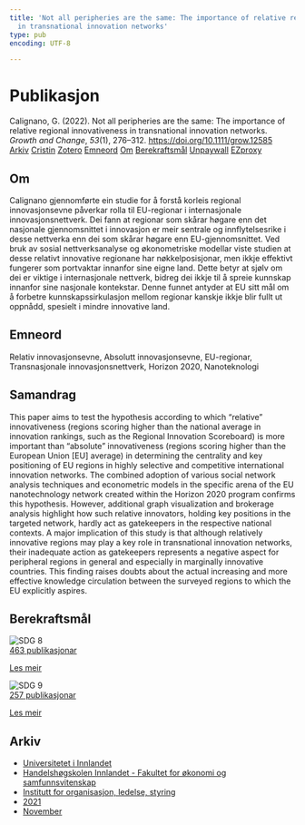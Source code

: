 ```yaml
---
title: 'Not all peripheries are the same: The importance of relative regional innovativeness
  in transnational innovation networks'
type: pub
encoding: UTF-8

---
```

<h1>Publikasjon</h1>
<article id="csl-bib-container-4AMUHQLX" class="csl-bib-container">
  <div class="csl-bib-body"> <div class="csl-entry">Calignano, G. (2022). Not all peripheries are the same: The importance of relative regional innovativeness in transnational innovation networks. <i>Growth and Change</i>, <i>53</i>(1), 276–312. <a href="https://doi.org/10.1111/grow.12585">https://doi.org/10.1111/grow.12585</a></div> </div>
  <div class="csl-bib-buttons">
    <a href="#taxonomy-article-4AMUHQLX" alt="archive" class="csl-bib-button">Arkiv</a>
    <a href="https://app.cristin.no/results/show.jsf?id=1962304" alt="Cristin" class="csl-bib-button">Cristin</a>
    <a href="http://zotero.org/groups/5881554/items/4AMUHQLX" alt="Zotero" class="csl-bib-button">Zotero</a>
    <a href="#keywords-article-4AMUHQLX" alt="keywords" class="csl-bib-button">Emneord</a>
    <a href="#about-article-4AMUHQLX" alt="about_pub" class="csl-bib-button">Om</a>
    <a href="#sdg-article-4AMUHQLX" alt="sdg" class="csl-bib-button">Berekraftsmål</a>
    <a href="https://onlinelibrary.wiley.com/doi/pdfdirect/10.1111/grow.12585" alt="Unpaywall" class="csl-bib-button">Unpaywall</a>
    <a href="https://onlinelibrary.wiley.com/doi/pdfdirect/10.1111/grow.12585" alt="EZproxy" class="csl-bib-button">EZproxy</a>
  </div>
  <div id="csl-bib-meta-container-4AMUHQLX"></div>
</article>
<div id="csl-bib-meta-4AMUHQLX" class="csl-bib-meta">
  <article id="about-article-4AMUHQLX" class="about_pub-article">
    <h1>Om</h1>
    Calignano gjennomførte ein studie for å forstå korleis regional innovasjonsevne påverkar rolla til EU-regionar i internasjonale innovasjonsnettverk. Dei fann at regionar som skårar høgare enn det nasjonale gjennomsnittet i innovasjon er meir sentrale og innflytelsesrike i desse nettverka enn dei som skårar høgare enn EU-gjennomsnittet. Ved bruk av sosial nettverksanalyse og økonometriske modellar viste studien at desse relativt innovative regionane har nøkkelposisjonar, men ikkje effektivt fungerer som portvaktar innanfor sine eigne land. Dette betyr at sjølv om dei er viktige i internasjonale nettverk, bidreg dei ikkje til å spreie kunnskap innanfor sine nasjonale kontekstar. Denne funnet antyder at EU sitt mål om å forbetre kunnskapssirkulasjon mellom regionar kanskje ikkje blir fullt ut oppnådd, spesielt i mindre innovative land.
  </article>
  <article id="keywords-article-4AMUHQLX" class="keywords-article">
    <h1>Emneord</h1>
    Relativ innovasjonsevne, Absolutt innovasjonsevne, EU-regionar, Transnasjonale innovasjonsnettverk, Horizon 2020, Nanoteknologi
  </article>
  <article id="abstract-article-4AMUHQLX" class="abstract-article">
    <h1>Samandrag</h1>
    This paper aims to test the hypothesis according to which “relative” innovativeness (regions scoring higher than the national average in innovation rankings, such as the Regional Innovation Scoreboard) is more important than “absolute” innovativeness (regions scoring higher than the European Union [EU] average) in determining the centrality and key positioning of EU regions in highly selective and competitive international innovation networks. The combined adoption of various social network analysis techniques and econometric models in the specific arena of the EU nanotechnology network created within the Horizon 2020 program confirms this hypothesis. However, additional graph visualization and brokerage analysis highlight how such relative innovators, holding key positions in the targeted network, hardly act as gatekeepers in the respective national contexts. A major implication of this study is that although relatively innovative regions may play a key role in transnational innovation networks, their inadequate action as gatekeepers represents a negative aspect for peripheral regions in general and especially in marginally innovative countries. This finding raises doubts about the actual increasing and more effective knowledge circulation between the surveyed regions to which the EU explicitly aspires.
  </article>
  <article id="sdg-article-4AMUHQLX" class="sdg-article">
    <h1>Berekraftsmål</h1>
    <div class="sdg-container"><div id="sdg8" class="sdg">
        <img src="{{< params subfolder >}}images/sdg/sdg08_nn.png" class="image" alt="SDG 8">
        <div class="sdg-overlay">
          <a href="{{< params subfolder >}}nn/archive/?sdg=8#archive" class="sdg-publication-count"><span>463</span> publikasjonar</a>
          <p><a href="https://fn.no/om-fn/fns-baerekraftsmaal/anstendig-arbeid-og-oekonomisk-vekst?lang=nno-NO" class="sdg-read-more">Les meir</a></p>
        </div>
      </div> <div id="sdg9" class="sdg">
        <img src="{{< params subfolder >}}images/sdg/sdg09_nn.png" class="image" alt="SDG 9">
        <div class="sdg-overlay">
          <a href="{{< params subfolder >}}nn/archive/?sdg=9#archive" class="sdg-publication-count"><span>257</span> publikasjonar</a>
          <p><a href="https://fn.no/om-fn/fns-baerekraftsmaal/industri-innovasjon-og-infrastruktur?lang=nno-NO" class="sdg-read-more">Les meir</a></p>
        </div>
      </div></div>
  </article>
  <article id="taxonomy-article-4AMUHQLX" class="taxonomy-article">
    <h1>Arkiv</h1>
    <ul>
      <li><a href="{{< params subfolder >}}nn/archive/?key=3DCRN523">Universitetet i Innlandet</a></li>
      <li><a href="{{< params subfolder >}}nn/archive/?key=DU8Q9LN9">Handelshøgskolen Innlandet - Fakultet for økonomi og samfunnsvitenskap</a></li>
      <li><a href="{{< params subfolder >}}nn/archive/?key=4LUWR3ZM">Institutt for organisasjon, ledelse, styring</a></li>
      <li><a href="{{< params subfolder >}}nn/archive/?key=8VQBC64H">2021</a></li>
      <li><a href="{{< params subfolder >}}nn/archive/?key=VNLRRZ6E">November</a></li>
    </ul>
  </article>
</div>
